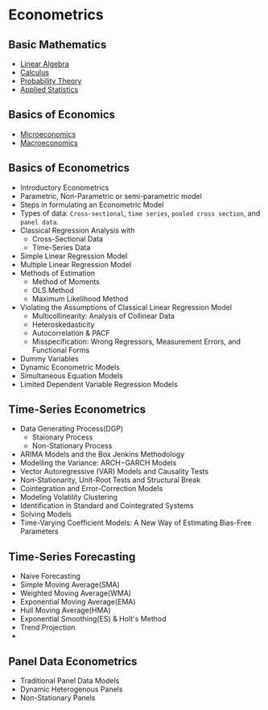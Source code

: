 # Econometrics 

## Basic Mathematics

- [Linear Algebra]()
- [Calculus]()
- [Probability Theory]()
- [Applied Statistics]()


## Basics of Economics

- [Microeconomics]()
- [Macroeconomics]()

## Basics of Econometrics

- Introductory Econometrics
- Parametric, Non-Parametric or semi-parametric model
- Steps in formulating an Econometric Model
- Types of data: `Cross-sectional`, `time series`, `pooled cross section`, and `panel data`.
- Classical Regression Analysis with
  - Cross-Sectional Data
  - Time-Series Data
- Simple Linear Regression Model
- Multiple Linear Regression Model
- Methods of Estimation
  - Method of Moments
  - OLS Method
  - Maximum Likelihood Method
- Violating the Assumptions of Classical Linear Regression Model
  - Multicollinearity: Analysis of Collinear Data
  - Heteroskedasticity
  - Autocorrelation & PACF
  - Misspecification: Wrong Regressors, Measurement Errors, and Functional Forms
- Dummy Variables
- Dynamic Econometric Models
- Simultaneous Equation Models
- Limited Dependent Variable Regression Models


## Time-Series Econometrics

- Data Generating Process(DGP)
  - Staionary Process
  - Non-Stationary Process
- ARIMA Models and the Box Jenkins Methodology
- Modelling the Variance: ARCH−GARCH Models
- Vector Autoregressive (VAR) Models and Causality Tests
- Non-Stationarity, Unit-Root Tests and Structural Break
- Cointegration and Error-Correction Models
- Modeling Volatility Clustering
- Identification in Standard and Cointegrated Systems
- Solving Models
- Time-Varying Coefficient Models: A New Way of Estimating Bias-Free Parameters

## Time-Series Forecasting

- Naive Forecasting
- Simple Moving Average(SMA)
- Weighted Moving Average(WMA)
- Exponential Moving Average(EMA)
- Hull Moving Average(HMA)
- Exponential Smoothing(ES) & Holt's Method
- Trend Projection
- 

## Panel Data Econometrics

- Traditional Panel Data Models
- Dynamic Heterogenous Panels
- Non-Stationary Panels














 
